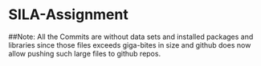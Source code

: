 # SILA-Assignment
##Note: All the Commits are without data sets and installed packages and libraries since those files exceeds giga-bites in size and github does now allow pushing such large files to github repos.

